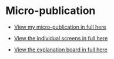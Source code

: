 # Micro-publication


- [View my micro-publication in full here](https://github.com/loosecookie/micro-publication/blob/master/illustrative%20board.jpg)

- [View the individual screens in full here](https://github.com/loosecookie/micro-publication/blob/master/tailaredd.jpg)

- [View the explanation board in full here](https://github.com/loosecookie/micro-publication/blob/master/boardd.jpg)
